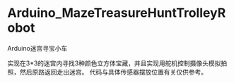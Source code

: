 # Arduino_MazeTreasureHuntTrolleyRobot
Arduino迷宫寻宝小车

实现在3*3的迷宫内寻找3种颜色立方体宝藏，并且实现用舵机控制摄像头模拟拍照，然后原路返回走出迷宫。
代码与具体传感器摆放位置有关仅供参考。
